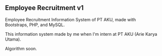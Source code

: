 ## Employee Recruitment v1
Employee Recruitment Information System of PT AKU, made with Bootstraps, PHP, and MySQL.

This information system made by me when I'm intern at PT AKU (Arie Karya Utama).

Algorithm soon.

